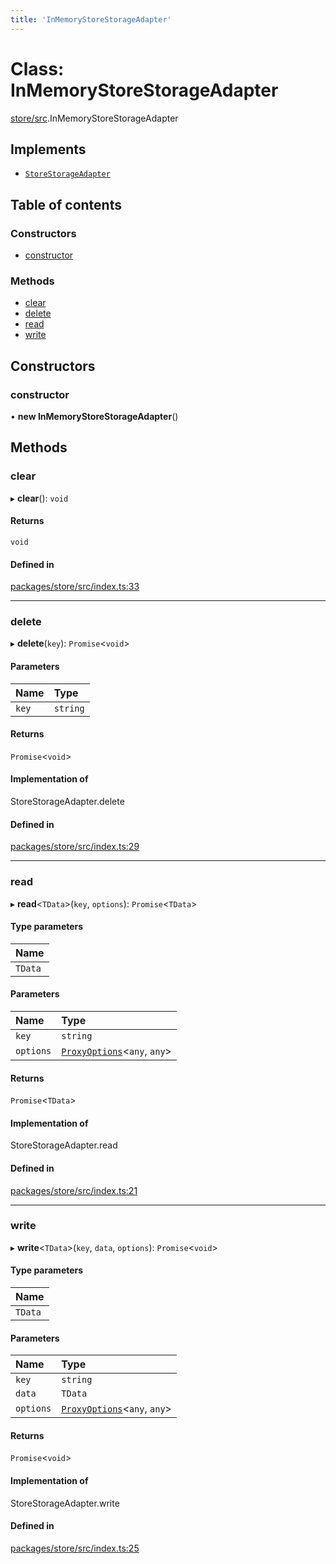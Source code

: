 ```yaml
---
title: 'InMemoryStoreStorageAdapter'
---
```


# Class: InMemoryStoreStorageAdapter

[store/src](../modules/store_src).InMemoryStoreStorageAdapter

## Implements

- [`StoreStorageAdapter`](../modules/store_src#storestorageadapter)

## Table of contents

### Constructors

- [constructor](store_src.InMemoryStoreStorageAdapter#constructor)

### Methods

- [clear](store_src.InMemoryStoreStorageAdapter#clear)
- [delete](store_src.InMemoryStoreStorageAdapter#delete)
- [read](store_src.InMemoryStoreStorageAdapter#read)
- [write](store_src.InMemoryStoreStorageAdapter#write)

## Constructors

### constructor

• **new InMemoryStoreStorageAdapter**()

## Methods

### clear

▸ **clear**(): `void`

#### Returns

`void`

#### Defined in

[packages/store/src/index.ts:33](https://github.com/Urigo/graphql-mesh/blob/master/packages/store/src/index.ts#L33)

___

### delete

▸ **delete**(`key`): `Promise`\<`void`>

#### Parameters

| Name | Type |
| :------ | :------ |
| `key` | `string` |

#### Returns

`Promise`\<`void`>

#### Implementation of

StoreStorageAdapter.delete

#### Defined in

[packages/store/src/index.ts:29](https://github.com/Urigo/graphql-mesh/blob/master/packages/store/src/index.ts#L29)

___

### read

▸ **read**\<`TData`>(`key`, `options`): `Promise`\<`TData`>

#### Type parameters

| Name |
| :------ |
| `TData` |

#### Parameters

| Name | Type |
| :------ | :------ |
| `key` | `string` |
| `options` | [`ProxyOptions`](../modules/store_src#proxyoptions)\<`any`, `any`> |

#### Returns

`Promise`\<`TData`>

#### Implementation of

StoreStorageAdapter.read

#### Defined in

[packages/store/src/index.ts:21](https://github.com/Urigo/graphql-mesh/blob/master/packages/store/src/index.ts#L21)

___

### write

▸ **write**\<`TData`>(`key`, `data`, `options`): `Promise`\<`void`>

#### Type parameters

| Name |
| :------ |
| `TData` |

#### Parameters

| Name | Type |
| :------ | :------ |
| `key` | `string` |
| `data` | `TData` |
| `options` | [`ProxyOptions`](../modules/store_src#proxyoptions)\<`any`, `any`> |

#### Returns

`Promise`\<`void`>

#### Implementation of

StoreStorageAdapter.write

#### Defined in

[packages/store/src/index.ts:25](https://github.com/Urigo/graphql-mesh/blob/master/packages/store/src/index.ts#L25)
